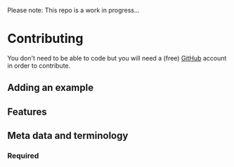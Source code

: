 Please note: This repo is a work in progress...

# Contributing
You don't need to be able to code but you will need a (free) [GitHub](https://github.com) account in order to contribute.

## Adding an example
<!-- * [Getting Started](https://github.com/benbrignell/principles.design/wiki/Adding-an-example#getting-started)
* [Adding an example the easy way](https://github.com/benbrignell/principles.design/wiki/Adding-an-example#adding-an-example-the-easy-way)
* [Adding an example the hard way](https://github.com/benbrignell/principles.design/wiki/Adding-an-example#adding-an-example-the-hard-way) -->
## Features
<!-- Please discuss any new features before working on them -->

## Meta data and terminology
<!-- Here's an explanation of what an example page is comprised of. -->
### Required
<!-- * [title](https://github.com/benbrignell/principles.design/wiki/Example-page-meta-data-and-terminology#title) -->
<!-- * [author](https://github.com/benbrignell/principles.design/wiki/Example-page-meta-data-and-terminology#author)
* [link](https://github.com/benbrignell/principles.design/wiki/Example-page-meta-data-and-terminology#link)
* [principles](https://github.com/benbrignell/principles.design/wiki/Example-page-meta-data-and-terminology#principles)
### Optional
* [overview](https://github.com/benbrignell/principles.design/wiki/Example-page-meta-data-and-terminology#overview)
* [overview-author](https://github.com/benbrignell/principles.design/wiki/Example-page-meta-data-and-terminology#overview-author)
* [summary](https://github.com/benbrignell/principles.design/wiki/Example-page-meta-data-and-terminology#summary) -->
